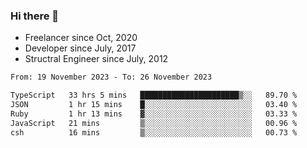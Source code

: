 ### Hi there 👋

- Freelancer since Oct, 2020
- Developer since July, 2017
- Structral Engineer since July, 2012

<!--START_SECTION:waka-->

```txt
From: 19 November 2023 - To: 26 November 2023

TypeScript   33 hrs 5 mins   ██████████████████████▒░░   89.70 %
JSON         1 hr 15 mins    █░░░░░░░░░░░░░░░░░░░░░░░░   03.40 %
Ruby         1 hr 13 mins    ▓░░░░░░░░░░░░░░░░░░░░░░░░   03.33 %
JavaScript   21 mins         ▒░░░░░░░░░░░░░░░░░░░░░░░░   00.96 %
csh          16 mins         ▒░░░░░░░░░░░░░░░░░░░░░░░░   00.73 %
```

<!--END_SECTION:waka-->
